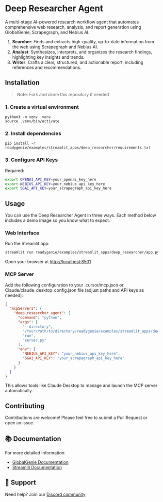 # Deep Researcher Agent

A multi-stage AI-powered research workflow agent that automates comprehensive web research, analysis, and report generation using GlobalGenie, Scrapegraph, and Nebius AI.

1. **Searcher**: Finds and extracts high-quality, up-to-date information from the web using Scrapegraph and Nebius AI.
2. **Analyst**: Synthesizes, interprets, and organizes the research findings, highlighting key insights and trends.
3. **Writer**: Crafts a clear, structured, and actionable report, including references and recommendations.


## Installation

> Note: Fork and clone this repository if needed

### 1. Create a virtual environment

```shell
python3 -m venv .venv
source .venv/bin/activate
```

### 2. Install dependencies

```shell
pip install -r readygenie/examples/streamlit_apps/deep_researcher/requirements.txt
```

### 3. Configure API Keys

Required:
```bash
export OPENAI_API_KEY=your_openai_key_here
export NEBIUS_API_KEY=your_nebius_api_key_here
export SGAI_API_KEY=your_scrapegraph_api_key_here
```


## Usage

You can use the Deep Researcher Agent in three ways. Each method below includes a demo image so you know what to expect.

### Web Interface

Run the Streamlit app:

```bash
streamlit run readygenie/examples/streamlit_apps/deep_researcher/app.py
```

Open your browser at [http://localhost:8501](http://localhost:8501)

### MCP Server

Add the following configuration to your .cursor/mcp.json or Claude/claude_desktop_config.json file (adjust paths and API keys as needed):

```json
{
  "mcpServers": {
    "deep_researcher_agent": {
      "command": "python",
      "args": [
        "--directory",
        "/Your/Path/to/directory/readygenie/examples/streamlit_apps/deep_researcher/server.py",
        "run",
        "server.py"
      ],
      "env": {
        "NEBIUS_API_KEY": "your_nebius_api_key_here",
        "SGAI_API_KEY": "your_scrapegraph_api_key_here"
      }
    }
  }
}
```

This allows tools like Claude Desktop to manage and launch the MCP server automatically.

## Contributing

Contributions are welcome! Please feel free to submit a Pull Request or open an issue.

## 📚 Documentation

For more detailed information:
- [GlobalGenie Documentation](https://docs.globalgenie.com)
- [Streamlit Documentation](https://docs.streamlit.io)

## 🤝 Support

Need help? Join our [Discord community](https://globalgenie.link/discord)

